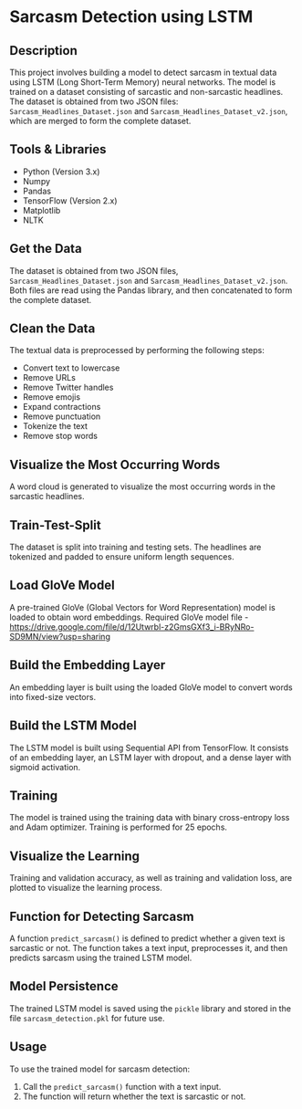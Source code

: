 # Sarcasm Detection using LSTM

## Description
This project involves building a model to detect sarcasm in textual data using LSTM (Long Short-Term Memory) neural networks. The model is trained on a dataset consisting of sarcastic and non-sarcastic headlines. The dataset is obtained from two JSON files: `Sarcasm_Headlines_Dataset.json` and `Sarcasm_Headlines_Dataset_v2.json`, which are merged to form the complete dataset.

## Tools & Libraries
- Python (Version 3.x)
- Numpy
- Pandas
- TensorFlow (Version 2.x)
- Matplotlib
- NLTK

## Get the Data
The dataset is obtained from two JSON files, `Sarcasm_Headlines_Dataset.json` and `Sarcasm_Headlines_Dataset_v2.json`. Both files are read using the Pandas library, and then concatenated to form the complete dataset.

## Clean the Data
The textual data is preprocessed by performing the following steps:
- Convert text to lowercase
- Remove URLs
- Remove Twitter handles
- Remove emojis
- Expand contractions
- Remove punctuation
- Tokenize the text
- Remove stop words

## Visualize the Most Occurring Words
A word cloud is generated to visualize the most occurring words in the sarcastic headlines.

## Train-Test-Split
The dataset is split into training and testing sets. The headlines are tokenized and padded to ensure uniform length sequences.

## Load GloVe Model
A pre-trained GloVe (Global Vectors for Word Representation) model is loaded to obtain word embeddings.
Required GloVe model file - https://drive.google.com/file/d/12Utwrbl-z2GmsGXf3_i-BRyNRo-SD9MN/view?usp=sharing

## Build the Embedding Layer
An embedding layer is built using the loaded GloVe model to convert words into fixed-size vectors.

## Build the LSTM Model
The LSTM model is built using Sequential API from TensorFlow. It consists of an embedding layer, an LSTM layer with dropout, and a dense layer with sigmoid activation.

## Training
The model is trained using the training data with binary cross-entropy loss and Adam optimizer. Training is performed for 25 epochs.

## Visualize the Learning
Training and validation accuracy, as well as training and validation loss, are plotted to visualize the learning process.

## Function for Detecting Sarcasm
A function `predict_sarcasm()` is defined to predict whether a given text is sarcastic or not. The function takes a text input, preprocesses it, and then predicts sarcasm using the trained LSTM model.

## Model Persistence
The trained LSTM model is saved using the `pickle` library and stored in the file `sarcasm_detection.pkl` for future use.

## Usage
To use the trained model for sarcasm detection:
1. Call the `predict_sarcasm()` function with a text input.
2. The function will return whether the text is sarcastic or not.
